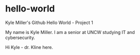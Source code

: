 # hello-world
Kyle Miller's Github Hello World - Project 1

My name is Kyle Miller. I am a senior at UNCW studying IT and cybersecurity.

Hi Kyle - dr. Kline here.